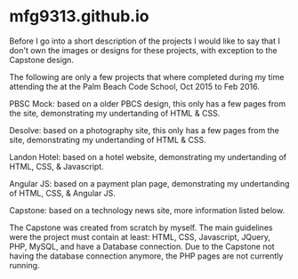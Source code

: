 # mfg9313.github.io

Before I go into a short description of the projects I would like to say that I don't own the images or designs for these projects, with exception to the Capstone design.

The following are only a few projects that where completed during my time attending the at the Palm Beach Code School, Oct 2015 to Feb 2016.


PBSC Mock: based on a older PBCS design, this only has a few pages from the site, demonstrating my undertanding of HTML & CSS.

Desolve: based on a photography site, this only has a few pages from the site, demonstrating my undertanding of HTML & CSS. 

Landon Hotel: based on a hotel website, demonstrating my undertanding of HTML, CSS, & Javascript.

Angular JS: based on a payment plan page, demonstrating my undertanding of HTML, CSS, & Angular JS.

Capstone: based on a technology news site, more information listed below.

The Capstone was created from scratch by myself. The main guidelines were the project must contain at least: HTML, CSS, Javascript, JQuery, PHP, MySQL, and have a Database connection.
Due to the Capstone not having the database connection anymore, the PHP pages are not currently running. 
